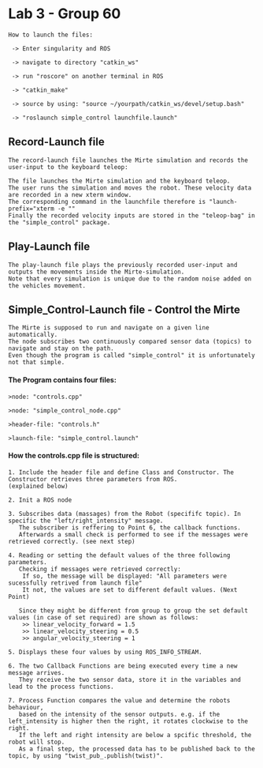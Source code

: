 # Lab 3 - Group 60

	How to launch the files: 

	 -> Enter singularity and ROS
	 
	 -> navigate to directory "catkin_ws"
	 
	 -> run "roscore" on another terminal in ROS 
	 
	 -> "catkin_make"
	 
	 -> source by using: "source ~/yourpath/catkin_ws/devel/setup.bash"
	 
	 -> "roslaunch simple_control launchfile.launch"
 
 

## Record-Launch file

	The record-launch file launches the Mirte simulation and records the user-input to the keyboard teleop:
	
	The file launches the Mirte simulation and the keyboard teleop.
	The user runs the simulation and moves the robot. These velocity data are recorded in a new xterm window.
	The corresponding command in the launchfile therefore is "launch-prefix="xterm -e ""
	Finally the recorded velocity inputs are stored in the "teleop-bag" in the "simple_control" package. 
	

## Play-Launch file

	The play-launch file plays the previously recorded user-input and outputs the movements inside the Mirte-simulation. 
	Note that every simulation is unique due to the random noise added on the vehicles movement.
	

## Simple_Control-Launch file - Control the Mirte

	The Mirte is supposed to run and navigate on a given line automatically. 
	The node subscribes two continuously compared sensor data (topics) to navigate and stay on the path. 
	Even though the program is called "simple_control" it is unfortunately not that simple. 
	
#### The Program contains four files:

	>node: "controls.cpp"

	>node: "simple_control_node.cpp"

	>header-file: "controls.h"

	>launch-file: "simple_control.launch"
	
	
#### How the controls.cpp file is structured:
	
	1. Include the header file and define Class and Constructor. The Constructor retrieves three parameters from ROS. 
	(explained below) 
	
	2. Init a ROS node
	
	3. Subscribes data (massages) from the Robot (specififc topic). In specific the "left/right_intensity" message.
	   The subscriber is reffering to Point 6, the callback functions. 
	   Afterwards a small check is performed to see if the messages were retrieved correctly. (see next step)

	4. Reading or setting the default values of the three following parameters.
	   Checking if messages were retrieved correctly:
		If so, the message will be displayed: "All parameters were sucessfully retrived from launch file"
		It not, the values are set to different default values. (Next Point) 
		
	   Since they might be different from group to group the set default values (in case of set required) are shown as follows: 
		>> linear_velocity_forward = 1.5
		>> linear_velocity_steering = 0.5
		>> angular_velocity_steering = 1
	
	5. Displays these four values by using ROS_INFO_STREAM. 
	
	6. The two Callback Functions are being executed every time a new message arrives. 
	   They receive the two sensor data, store it in the variables and lead to the process functions. 
	
	7. Process Function compares the value and determine the robots behaviour, 
	   based on the intensity of the sensor outputs. e.g. if the left_intensity is higher then the right, it rotates clockwise to the right. 
	   If the left and right intensity are below a spcific threshold, the robot will stop. 
	   As a final step, the processed data has to be published back to the topic, by using "twist_pub_.publish(twist)". 
	
	
	
	
	
	
	
	
	
	
	
	
	
	
	
	
	
	
	
	
